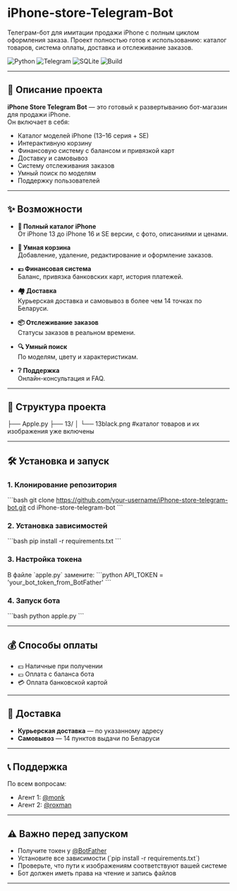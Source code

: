 # iPhone-store-Telegram-Bot
Телеграм-бот для имитации продажи iPhone с полным циклом оформления заказа. Проект полностью готов к использованию: каталог товаров, система оплаты, доставка и отслеживание заказов.

![Python](https://img.shields.io/badge/Python-3.8%2B-blue) ![Telegram](https://img.shields.io/badge/Telegram-Bot-green) ![SQLite](https://img.shields.io/badge/Database-SQLite-lightgrey) ![Build](https://img.shields.io/badge/build-passing-brightgreen)

---

## 🚀 Описание проекта

**iPhone Store Telegram Bot** — это готовый к развертыванию бот-магазин для продажи iPhone.  
Он включает в себя:
- Каталог моделей iPhone (13–16 серия + SE)
- Интерактивную корзину
- Финансовую систему с балансом и привязкой карт
- Доставку и самовывоз
- Систему отслеживания заказов
- Умный поиск по моделям
- Поддержку пользователей

---

## ✨ Возможности

- **📱 Полный каталог iPhone**  
  От iPhone 13 до iPhone 16 и SE версии, с фото, описаниями и ценами.  

- **🛒 Умная корзина**  
  Добавление, удаление, редактирование и оформление заказов.  

- **💷 Финансовая система**  
  Баланс, привязка банковских карт, история платежей.  

- **🏘 Доставка**  
  Курьерская доставка и самовывоз в более чем 14 точках по Беларуси.  

- **📦 Отслеживание заказов**  
  Статусы заказов в реальном времени.  

- **🔍 Умный поиск**  
  По моделям, цвету и характеристикам.  

- **❔ Поддержка**  
  Онлайн-консультация и FAQ.

---

## 📁 Структура проекта


├── Apple.py
├── 13/
│   └── 13black.png   #каталог товаров и их изображения уже включены


---

## 🛠 Установка и запуск

### 1. Клонирование репозитория
\`\`\`bash
git clone https://github.com/your-username/iPhone-store-telegram-bot.git
cd iPhone-store-telegram-bot
\`\`\`

### 2. Установка зависимостей
\`\`\`bash
pip install -r requirements.txt
\`\`\`

### 3. Настройка токена
В файле \`apple.py\` замените:
\`\`\`python
API_TOKEN = 'your_bot_token_from_BotFather'
\`\`\`

### 4. Запуск бота
\`\`\`bash
python apple.py
\`\`\`

---

## 💰 Способы оплаты

- 💵 Наличные при получении
- 💷 Оплата с баланса бота
- 💳 Оплата банковской картой

---

## 🚛 Доставка

- **Курьерская доставка** — по указанному адресу
- **Самовывоз** — 14 пунктов выдачи по Беларуси

---

## 📞 Поддержка

По всем вопросам:
- Агент 1: [@monk](https://t.me/monk)  
- Агент 2: [@roxman](https://t.me/roxman)
  
---

## ⚠️ Важно перед запуском

- Получите токен у [@BotFather](https://t.me/BotFather)  
- Установите все зависимости (\`pip install -r requirements.txt\`)  
- Проверьте, что пути к изображениям соответствуют вашей системе  
- Бот должен иметь права на чтение и запись файлов

---

